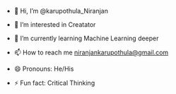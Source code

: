 - 👋 Hi, I’m @karupothula_Niranjan
- 👀 I’m interested in Creatator
- 🌱 I’m currently learning Machine Learning deeper

- 📫 How to reach me niranjankarupothula@gmail.com
- 😄 Pronouns: He/His
- ⚡ Fun fact: Critical Thinking

<!---
karupothula/karupothula is a ✨ special ✨ repository because its `README.md` (this file) appears on your GitHub profile.
You can click the Preview link to take a look at your changes.
--->
